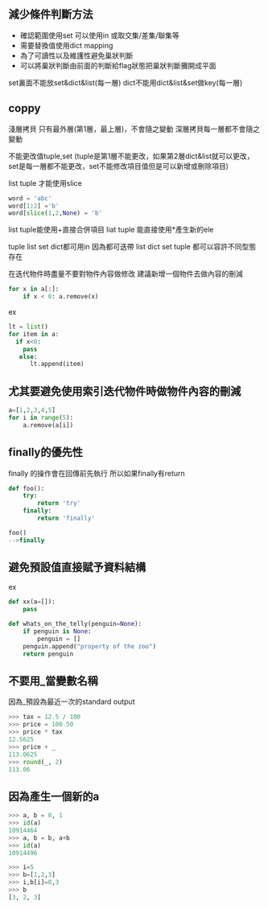 ## 減少條件判斷方法
- 確認範圍使用set 可以使用in 或取交集/差集/聯集等
- 需要替換值使用dict mapping
- 為了可讀性以及維護性避免巢狀判斷
- 可以將巢狀判斷由前面的判斷給flag狀態把巢狀判斷攤開成平面

set裏面不能放set&dict&list(每一層)
dict不能用dict&list&set做key(每一層)

## coppy
淺層拷貝 只有最外層(第1層，最上層)，不會隨之變動
深層拷貝每一層都不會隨之變動

不能更改值tuple,set
(tuple是第1層不能更改，如果第2層dict&list就可以更改，set是每一層都不能更改，set不能修改項目值但是可以新增或刪除項目)

list tuple 才能使用slice
```python
word = 'abc'  
word[1:2] ='b'  
word[slice(1,2,None) = 'b'
```
list tuple能使用+直接合併項目
liat tuple 能直接使用*產生新的ele

tuple list set dict都可用in  因為都可迭帶
list dict set tuple 都可以容許不同型態存在



在迭代物件時盡量不要對物件內容做修改
建議新增一個物件去做內容的刪減
```python
for x in a[:]:
    if x < 0: a.remove(x)
```
ex
```python
lt = list()
for item in a:
  if x<0:
    pass
   else:
      lt.append(item)
```
## 尤其要避免使用索引迭代物件時做物件內容的刪減
```python
a=[1,2,3,4,5]
for i in range(5):
    a.remove(a[i])
```    
## finally的優先性
finally 的操作會在回傳前先執行
所以如果finally有return
```python
def foo():
    try:
        return 'try'
    finally:
        return 'finally'
```
```python
foo()
-->finally
```
## 避免預設值直接賦予資料結構
ex
```python
def xx(a=[]):
    pass
```

```python
def whats_on_the_telly(penguin=None):
    if penguin is None:
        penguin = []
    penguin.append("property of the zoo")
    return penguin
```

## 不要用_當變數名稱
因為_預設為最近一次的standard output
```python
>>> tax = 12.5 / 100
>>> price = 100.50
>>> price * tax
12.5625
>>> price + _
113.0625
>>> round(_, 2)
113.06
```
## 因為產生一個新的a
```python
>>> a, b = 0, 1
>>> id(a)
10914464
>>> a, b = b, a+b
>>> id(a)
10914496
```
```python
>>> i=5
>>> b=[1,2,3]
>>> i,b[i]=0,3
>>> b
[3, 2, 3]
```
